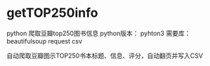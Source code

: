 # getTOP250info
python 爬取豆瓣top250图书信息
python版本：
pyhton3
需要库： 
beautifulsoup
request
csv

自动爬取豆瓣图示TOP250书本标题、信息、评分，自动翻页并写入CSV
